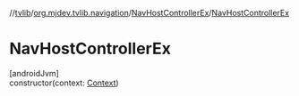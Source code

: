 //[tvlib](../../../index.md)/[org.mjdev.tvlib.navigation](../index.md)/[NavHostControllerEx](index.md)/[NavHostControllerEx](-nav-host-controller-ex.md)

# NavHostControllerEx

[androidJvm]\
constructor(context: [Context](https://developer.android.com/reference/kotlin/android/content/Context.html))

